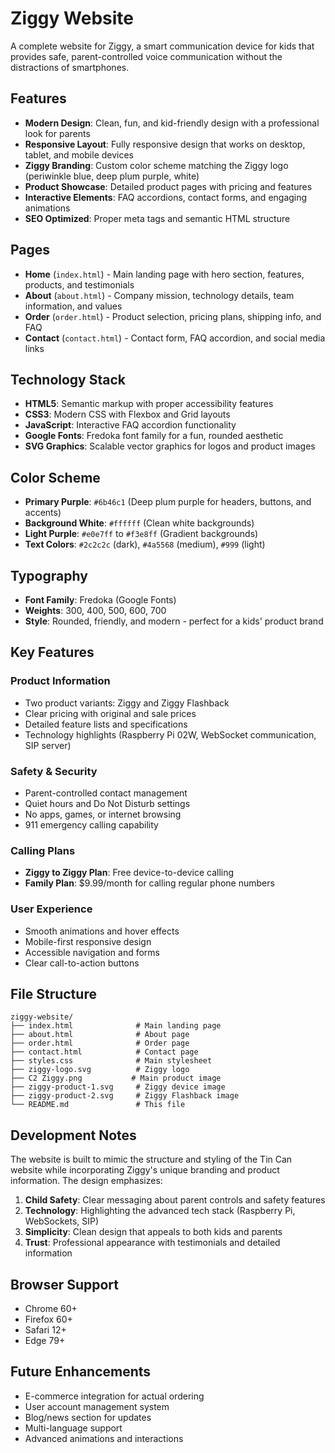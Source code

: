 # Ziggy Website

A complete website for Ziggy, a smart communication device for kids that provides safe, parent-controlled voice communication without the distractions of smartphones.

## Features

- **Modern Design**: Clean, fun, and kid-friendly design with a professional look for parents
- **Responsive Layout**: Fully responsive design that works on desktop, tablet, and mobile devices
- **Ziggy Branding**: Custom color scheme matching the Ziggy logo (periwinkle blue, deep plum purple, white)
- **Product Showcase**: Detailed product pages with pricing and features
- **Interactive Elements**: FAQ accordions, contact forms, and engaging animations
- **SEO Optimized**: Proper meta tags and semantic HTML structure

## Pages

- **Home** (`index.html`) - Main landing page with hero section, features, products, and testimonials
- **About** (`about.html`) - Company mission, technology details, team information, and values
- **Order** (`order.html`) - Product selection, pricing plans, shipping info, and FAQ
- **Contact** (`contact.html`) - Contact form, FAQ accordion, and social media links

## Technology Stack

- **HTML5**: Semantic markup with proper accessibility features
- **CSS3**: Modern CSS with Flexbox and Grid layouts
- **JavaScript**: Interactive FAQ accordion functionality
- **Google Fonts**: Fredoka font family for a fun, rounded aesthetic
- **SVG Graphics**: Scalable vector graphics for logos and product images

## Color Scheme

- **Primary Purple**: `#6b46c1` (Deep plum purple for headers, buttons, and accents)
- **Background White**: `#ffffff` (Clean white backgrounds)
- **Light Purple**: `#e0e7ff` to `#f3e8ff` (Gradient backgrounds)
- **Text Colors**: `#2c2c2c` (dark), `#4a5568` (medium), `#999` (light)

## Typography

- **Font Family**: Fredoka (Google Fonts)
- **Weights**: 300, 400, 500, 600, 700
- **Style**: Rounded, friendly, and modern - perfect for a kids' product brand

## Key Features

### Product Information
- Two product variants: Ziggy and Ziggy Flashback
- Clear pricing with original and sale prices
- Detailed feature lists and specifications
- Technology highlights (Raspberry Pi 02W, WebSocket communication, SIP server)

### Safety & Security
- Parent-controlled contact management
- Quiet hours and Do Not Disturb settings
- No apps, games, or internet browsing
- 911 emergency calling capability

### Calling Plans
- **Ziggy to Ziggy Plan**: Free device-to-device calling
- **Family Plan**: $9.99/month for calling regular phone numbers

### User Experience
- Smooth animations and hover effects
- Mobile-first responsive design
- Accessible navigation and forms
- Clear call-to-action buttons

## File Structure

```
ziggy-website/
├── index.html              # Main landing page
├── about.html              # About page
├── order.html              # Order page
├── contact.html            # Contact page
├── styles.css              # Main stylesheet
├── ziggy-logo.svg          # Ziggy logo
├── C2 Ziggy.png           # Main product image
├── ziggy-product-1.svg     # Ziggy device image
├── ziggy-product-2.svg     # Ziggy Flashback image
└── README.md               # This file
```

## Development Notes

The website is built to mimic the structure and styling of the Tin Can website while incorporating Ziggy's unique branding and product information. The design emphasizes:

1. **Child Safety**: Clear messaging about parent controls and safety features
2. **Technology**: Highlighting the advanced tech stack (Raspberry Pi, WebSockets, SIP)
3. **Simplicity**: Clean design that appeals to both kids and parents
4. **Trust**: Professional appearance with testimonials and detailed information

## Browser Support

- Chrome 60+
- Firefox 60+
- Safari 12+
- Edge 79+

## Future Enhancements

- E-commerce integration for actual ordering
- User account management system
- Blog/news section for updates
- Multi-language support
- Advanced animations and interactions
